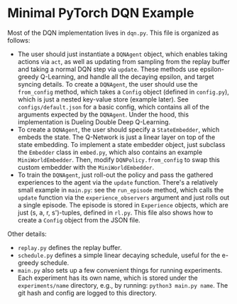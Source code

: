 # Minimal PyTorch DQN Example

Most of the DQN implementation lives in `dqn.py`.
This file is organized as follows:
- The user should just instantiate a `DQNAgent` object, which enables taking
  actions via `act`, as well as updating from sampling from the replay buffer
  and taking a normal DQN step via `update`.
  These methods use epsilon-greedy Q-Learning, and handle all the decaying
  epsilon, and target syncing details.
  To create a `DQNAgent`, the user should use the `from_config` method, which
  takes a `Config` object (defined in `config.py`), which is just a nested
  key-value store (example later).
  See `configs/default.json` for a basic config, which contains all of the
  arguments expected by the `DQNAgent`.
  Under the hood, this implementation is Dueling Double Deep Q-Learning.
- To create a `DQNAgent`, the user should specify a `StateEmbedder`, which embeds the state.
  The Q-Network is just a linear layer on top of the state embedding.
  To implement a state embedder object, just subclass the `Embedder` class in `embed.py`,
  which also contains an example `MiniWorldEmbedder`.
  Then, modify `DQNPolicy.from_config` to swap this custom embedder with the `MiniWorldEmbedder`.
- To train the `DQNAgent`, just roll-out the policy and pass the gathered
  experiences to the agent via the `update` function.
  There's a relatively small example in `main.py`: see the `run_episode`
  method, which calls the `update` function via the `experience_observers`
  argument and just rolls out a single episode.
  The episode is stored in `Experience` objects, which are just
  (s, a, r, s')-tuples, defined in `rl.py`.
  This file also shows how to create a `Config` object from the JSON file.

Other details:
- `replay.py` defines the replay buffer.
- `schedule.py` defines a simple linear decaying schedule, useful for the
  e-greedy schedule.
- `main.py` also sets up a few convenient things for running experiments.
  Each experiment has its own name, which is stored under the
  `experiments/name` directory, e.g., by running: `python3 main.py name`.
  The git hash and config are logged to this directory.
